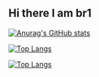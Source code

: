 ## Hi there I am br1
[![Anurag's GitHub stats](https://github-readme-stats.vercel.app/api?username=br1nosense)](https://github.com/anuraghazra/github-readme-stats)


[![Top Langs](https://github-readme-stats.vercel.app/api/top-langs/?username=br1nosense)](https://github.com/anuraghazra/github-readme-stats)

[![Top Langs](https://github-readme-stats.vercel.app/api/top-langs/?username=br1nosense)](https://github.com/anuraghazra/github-readme-stats)

